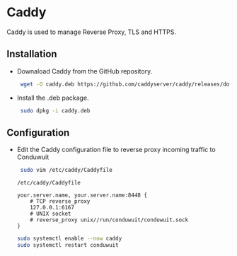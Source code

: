# Caddy

Caddy is used to manage Reverse Proxy, TLS and HTTPS.

## Installation

- Downaload Caddy from the GitHub repository.

    ```sh
     wget -O caddy.deb https://github.com/caddyserver/caddy/releases/download/v2.8.4/caddy_2.8.4_linux_arm64.deb
    ```

- Install the .deb package.

  ```sh
   sudo dpkg -i caddy.deb
  ```

## Configuration

- Edit the Caddy configuration file to reverse proxy incoming traffic to Conduwuit
  
  ```sh
   sudo vim /etc/caddy/Caddyfile
  ```

  ```
  /etc/caddy/Caddyfile

  your.server.name, your.server.name:8448 {
      # TCP reverse_proxy
      127.0.0.1:6167
      # UNIX socket
      # reverse_proxy unix//run/conduwuit/conduwuit.sock
  }
  ```

  ```sh
  sudo systemctl enable --now caddy
  sudo systemctl restart conduwuit
  ```
